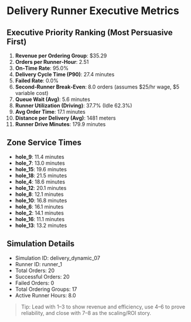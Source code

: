# Delivery Runner Executive Metrics

## Executive Priority Ranking (Most Persuasive First)
1. **Revenue per Ordering Group**: $35.29
2. **Orders per Runner‑Hour**: 2.51
3. **On‑Time Rate**: 95.0%
4. **Delivery Cycle Time (P90)**: 27.4 minutes
5. **Failed Rate**: 0.0%
6. **Second‑Runner Break‑Even**: 8.0 orders (assumes $25/hr wage, $5 variable cost)
7. **Queue Wait (Avg)**: 5.6 minutes
8. **Runner Utilization (Driving)**: 37.7% (Idle 62.3%)
9. **Avg Order Time**: 17.1 minutes
10. **Distance per Delivery (Avg)**: 1481 meters
11. **Runner Drive Minutes**: 179.9 minutes

## Zone Service Times
- **hole_9**: 11.4 minutes
- **hole_7**: 13.0 minutes
- **hole_15**: 19.6 minutes
- **hole_18**: 21.5 minutes
- **hole_4**: 18.6 minutes
- **hole_12**: 20.1 minutes
- **hole_8**: 12.1 minutes
- **hole_10**: 16.8 minutes
- **hole_6**: 16.1 minutes
- **hole_2**: 14.1 minutes
- **hole_16**: 11.1 minutes
- **hole_13**: 13.2 minutes


## Simulation Details
- Simulation ID: delivery_dynamic_07
- Runner ID: runner_1
- Total Orders: 20
- Successful Orders: 20
- Failed Orders: 0
- Total Ordering Groups: 17
- Active Runner Hours: 8.0

> Tip: Lead with 1–3 to show revenue and efficiency, use 4–6 to prove reliability, and close with 7–8 as the scaling/ROI story.
